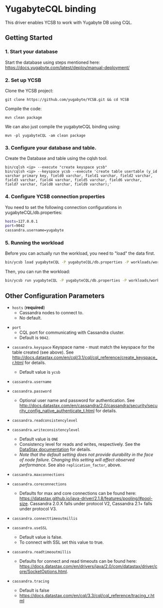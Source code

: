 <!--
Copyright (c) 2015 YCSB contributors. All rights reserved.

Licensed under the Apache License, Version 2.0 (the "License"); you
may not use this file except in compliance with the License. You
may obtain a copy of the License at

http://www.apache.org/licenses/LICENSE-2.0

Unless required by applicable law or agreed to in writing, software
distributed under the License is distributed on an "AS IS" BASIS,
WITHOUT WARRANTIES OR CONDITIONS OF ANY KIND, either express or
implied. See the License for the specific language governing
permissions and limitations under the License. See accompanying
LICENSE file.
-->

# YugabyteCQL binding
This driver enables YCSB to work with Yugabyte DB using CQL.

## Getting Started
### 1. Start your database
Start the database using steps mentioned here: https://docs.yugabyte.com/latest/deploy/manual-deployment/

### 2. Set up YCSB
Clone the YCSB project:

```
git clone https://github.com/yugabyte/YCSB.git && cd YCSB
```

Compile the code:
```
mvn clean package
```

We can also just compile the yugabyteCQL binding using:
```
mvn -pl yugabyteCQL -am clean package
```

### 3. Configure your database and table.
Create the Database and table using the cqlsh tool.

```
bin/cqlsh <ip> --execute "create keyspace ycsb"
bin/cqlsh <ip> --keyspace ycsb --execute 'create table usertable (y_id varchar primary key, field0 varchar, field1 varchar, field2 varchar, field3 varchar, field4 varchar, field5 varchar, field6 varchar,  field7 varchar, field8 varchar, field9 varchar);'
```

### 4. Configure YCSB connection properties
You need to set the following connection configurations in yugabyteCQL/db.properties:

```sh
hosts=127.0.0.1
port=9042
cassandra.username=yugabyte
```
### 5. Running the workload
Before you can actually run the workload, you need to "load" the data first.

```sh
bin/ycsb load yugabyteCQL -P yugabyteCQL/db.properties -P workloads/workloada
```

Then, you can run the workload:

```sh
bin/ycsb run yugabyteCQL -P yugabyteCQL/db.properties -P workloads/workloada
```

## Other Configuration Parameters

- `hosts` (**required**)
  - Cassandra nodes to connect to.
  - No default.

* `port`
  * CQL port for communicating with Cassandra cluster.
  * Default is `9042`.

- `cassandra.keyspace`
  Keyspace name - must match the keyspace for the table created (see above).
  See http://docs.datastax.com/en/cql/3.1/cql/cql_reference/create_keyspace_r.html for details.

  - Default value is `ycsb`

- `cassandra.username`
- `cassandra.password`
  - Optional user name and password for authentication. See http://docs.datastax.com/en/cassandra/2.0/cassandra/security/security_config_native_authenticate_t.html for details.

* `cassandra.readconsistencylevel`
* `cassandra.writeconsistencylevel`

  * Default value is `ONE`
  - Consistency level for reads and writes, respectively. See the [DataStax documentation](http://docs.datastax.com/en/cassandra/2.0/cassandra/dml/dml_config_consistency_c.html) for details.
  * *Note that the default setting does not provide durability in the face of node failure. Changing this setting will affect observed performance.* See also `replication_factor`, above.

* `cassandra.maxconnections`
* `cassandra.coreconnections`
  * Defaults for max and core connections can be found here: https://datastax.github.io/java-driver/2.1.8/features/pooling/#pool-size. Cassandra 2.0.X falls under protocol V2, Cassandra 2.1+ falls under protocol V3.
* `cassandra.connecttimeoutmillis`
* `cassandra.useSSL`
  * Default value is false.
  - To connect with SSL set this value to true.
* `cassandra.readtimeoutmillis`
  * Defaults for connect and read timeouts can be found here: https://docs.datastax.com/en/drivers/java/2.0/com/datastax/driver/core/SocketOptions.html.
* `cassandra.tracing`
  * Default is false
  * https://docs.datastax.com/en/cql/3.3/cql/cql_reference/tracing_r.html
